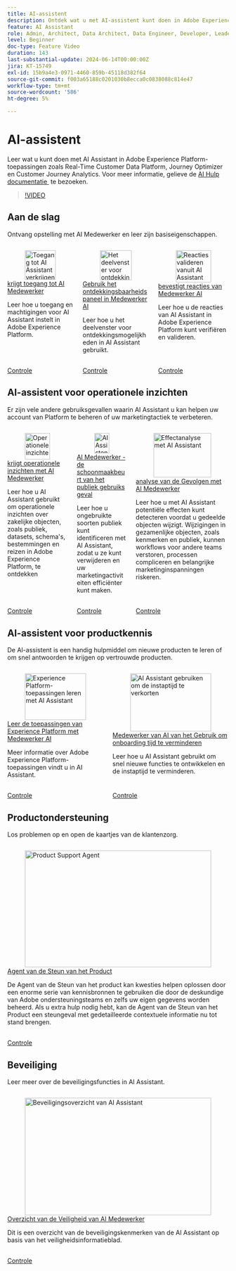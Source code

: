```yaml
---
title: AI-assistent
description: Ontdek wat u met AI-assistent kunt doen in Adobe Experience Platform-toepassingen zoals Real-Time Customer Data Platform, Journey Optimizer en Customer Journey Analytics.
feature: AI Assistant
role: Admin, Architect, Data Architect, Data Engineer, Developer, Leader, User
level: Beginner
doc-type: Feature Video
duration: 143
last-substantial-update: 2024-06-14T00:00:00Z
jira: KT-15749
exl-id: 15b9a4e3-0971-4460-859b-45118d382f64
source-git-commit: f003a65188c0201030b8ecca0c0838088c814e47
workflow-type: tm+mt
source-wordcount: '586'
ht-degree: 5%

---
```


# AI-assistent

Leer wat u kunt doen met AI Assistant in Adobe Experience Platform-toepassingen zoals Real-Time Customer Data Platform, Journey Optimizer en Customer Journey Analytics. Voor meer informatie, gelieve de [&#x200B; AI Hulp documentatie &#x200B;](https://experienceleague.adobe.com/nl/docs/experience-platform/ai-assistant/home) te bezoeken.

>[!VIDEO](https://video.tv.adobe.com/v/3429845/?learn=on&enablevpops)

## Aan de slag

Ontvang opstelling met AI Medewerker en leer zijn basiseigenschappen.

<!-- CARDS
* access.md
* discoverability-panel.md
* validate-responses.md
-->
<!-- START CARDS HTML - DO NOT MODIFY BY HAND -->
<div class="columns">
    <div class="column is-half-tablet is-half-desktop is-one-third-widescreen" aria-label="Get access to AI Assistant">
        <div class="card" style="height: 100%; display: flex; flex-direction: column; height: 100%;">
            <div class="card-image">
                <figure class="image x-is-16by9">
                    <a href="access.md" title="Toegang tot AI Assistant verkrijgen" target="_blank" rel="referrer">
                        <img class="is-bordered-r-small" src="https://video.tv.adobe.com/v/3475925/?captions=dut&format=jpeg&nocache=1748392732990" alt="Toegang tot AI Assistant verkrijgen"
                             style="width: 100%; aspect-ratio: 16 / 9; object-fit: cover; overflow: hidden; display: block; margin: auto;">
                    </a>
                </figure>
            </div>
            <div class="card-content is-padded-small" style="display: flex; flex-direction: column; flex-grow: 1; justify-content: space-between;">
                <div class="top-card-content">
                    <p class="headline is-size-6 has-text-weight-bold">
                        <a href="access.md" target="_blank" rel="referrer" title="Toegang tot AI Assistant verkrijgen"> krijgt toegang tot AI Medewerker </a>
                    </p>
                    <p class="is-size-6">Leer hoe u toegang en machtigingen voor AI Assistant instelt in Adobe Experience Platform.</p>
                </div>
                <a href="access.md" target="_blank" rel="referrer" class="spectrum-Button spectrum-Button--outline spectrum-Button--primary spectrum-Button--sizeM" style="align-self: flex-start; margin-top: 1rem;">
                    <span class="spectrum-Button-label has-no-wrap has-text-weight-bold"> Controle </span>
                </a>
            </div>
        </div>
    </div>
    <div class="column is-half-tablet is-half-desktop is-one-third-widescreen" aria-label="Use the discoverability panel in AI Assistant">
        <div class="card" style="height: 100%; display: flex; flex-direction: column; height: 100%;">
            <div class="card-image">
                <figure class="image x-is-16by9">
                    <a href="discoverability-panel.md" title="Het deelvenster voor ontdekkingsmogelijkheden in de AI-assistent gebruiken" target="_blank" rel="referrer">
                        <img class="is-bordered-r-small" src="https://video.tv.adobe.com/v/3440968/?format=jpeg&nocache=1748392732984&captions=dut" alt="Het deelvenster voor ontdekkingsmogelijkheden in de AI-assistent gebruiken"
                             style="width: 100%; aspect-ratio: 16 / 9; object-fit: cover; overflow: hidden; display: block; margin: auto;">
                    </a>
                </figure>
            </div>
            <div class="card-content is-padded-small" style="display: flex; flex-direction: column; flex-grow: 1; justify-content: space-between;">
                <div class="top-card-content">
                    <p class="headline is-size-6 has-text-weight-bold">
                        <a href="discoverability-panel.md" target="_blank" rel="referrer" title="Het deelvenster voor ontdekkingsmogelijkheden in de AI-assistent gebruiken"> Gebruik het ontdekkingsbaarheidspaneel in Medewerker AI </a>
                    </p>
                    <p class="is-size-6">Leer hoe u het deelvenster voor ontdekkingsmogelijkheden in AI Assistant gebruikt.</p>
                </div>
                <a href="discoverability-panel.md" target="_blank" rel="referrer" class="spectrum-Button spectrum-Button--outline spectrum-Button--primary spectrum-Button--sizeM" style="align-self: flex-start; margin-top: 1rem;">
                    <span class="spectrum-Button-label has-no-wrap has-text-weight-bold"> Controle </span>
                </a>
            </div>
        </div>
    </div>
    <div class="column is-half-tablet is-half-desktop is-one-third-widescreen" aria-label="Validate responses from AI Assistant">
        <div class="card" style="height: 100%; display: flex; flex-direction: column; height: 100%;">
            <div class="card-image">
                <figure class="image x-is-16by9">
                    <a href="validate-responses.md" title="Reacties valideren vanuit AI Assistant" target="_blank" rel="referrer">
                        <img class="is-bordered-r-small" src="https://video.tv.adobe.com/v/3441745/?format=jpeg&nocache=1748392733006&captions=dut" alt="Reacties valideren vanuit AI Assistant"
                             style="width: 100%; aspect-ratio: 16 / 9; object-fit: cover; overflow: hidden; display: block; margin: auto;">
                    </a>
                </figure>
            </div>
            <div class="card-content is-padded-small" style="display: flex; flex-direction: column; flex-grow: 1; justify-content: space-between;">
                <div class="top-card-content">
                    <p class="headline is-size-6 has-text-weight-bold">
                        <a href="validate-responses.md" target="_blank" rel="referrer" title="Reacties valideren vanuit AI Assistant"> bevestigt reacties van Medewerker AI </a>
                    </p>
                    <p class="is-size-6">Leer hoe u de reacties van AI Assistant in Adobe Experience Platform kunt verifiëren en valideren.</p>
                </div>
                <a href="validate-responses.md" target="_blank" rel="referrer" class="spectrum-Button spectrum-Button--outline spectrum-Button--primary spectrum-Button--sizeM" style="align-self: flex-start; margin-top: 1rem;">
                    <span class="spectrum-Button-label has-no-wrap has-text-weight-bold"> Controle </span>
                </a>
            </div>
        </div>
    </div>
</div>
<!-- END CARDS HTML - DO NOT MODIFY BY HAND -->

## AI-assistent voor operationele inzichten

Er zijn vele andere gebruiksgevallen waarin AI Assistant u kan helpen uw account van Platform te beheren of uw marketingtactiek te verbeteren.

<!-- CARDS
* operational-insights.md
* find-unused-audiences.md
* impact-analysis.md
    {description = Learn how AI Assistant can help you detect potential impacts before changing shared objects. Changes to shared objects like attributes and audiences can disrupt workflows for other teams, complicating processes, and risk important marketing efforts.}
-->
<!-- START CARDS HTML - DO NOT MODIFY BY HAND -->
<div class="columns">
    <div class="column is-half-tablet is-half-desktop is-one-third-widescreen" aria-label="Get operational insights with AI Assistant">
        <div class="card" style="height: 100%; display: flex; flex-direction: column; height: 100%;">
            <div class="card-image">
                <figure class="image x-is-16by9">
                    <a href="operational-insights.md" title="Operationele inzichten ophalen met AI Assistant" target="_blank" rel="referrer">
                        <img class="is-bordered-r-small" src="https://video.tv.adobe.com/v/3444038/?format=jpeg&nocache=1748392734347&captions=dut" alt="Operationele inzichten ophalen met AI Assistant"
                             style="width: 100%; aspect-ratio: 16 / 9; object-fit: cover; overflow: hidden; display: block; margin: auto;">
                    </a>
                </figure>
            </div>
            <div class="card-content is-padded-small" style="display: flex; flex-direction: column; flex-grow: 1; justify-content: space-between;">
                <div class="top-card-content">
                    <p class="headline is-size-6 has-text-weight-bold">
                        <a href="operational-insights.md" target="_blank" rel="referrer" title="Operationele inzichten ophalen met AI Assistant"> krijgt operationele inzichten met AI Medewerker </a>
                    </p>
                    <p class="is-size-6">Leer hoe u AI Assistant gebruikt om operationele inzichten over zakelijke objecten, zoals publiek, datasets, schema's, bestemmingen en reizen in Adobe Experience Platform, te ontdekken</p>
                </div>
                <a href="operational-insights.md" target="_blank" rel="referrer" class="spectrum-Button spectrum-Button--outline spectrum-Button--primary spectrum-Button--sizeM" style="align-self: flex-start; margin-top: 1rem;">
                    <span class="spectrum-Button-label has-no-wrap has-text-weight-bold"> Controle </span>
                </a>
            </div>
        </div>
    </div>
    <div class="column is-half-tablet is-half-desktop is-one-third-widescreen" aria-label="AI Assistant - Audience clean-up use case">
        <div class="card" style="height: 100%; display: flex; flex-direction: column; height: 100%;">
            <div class="card-image">
                <figure class="image x-is-16by9">
                    <a href="find-unused-audiences.md" title="AI Assistent - Gebruiksscenario voor opschonen van het publiek" target="_blank" rel="referrer">
                        <img class="is-bordered-r-small" src="https://video.tv.adobe.com/v/3441993/?format=jpeg&nocache=1748392734324&captions=dut" alt="AI Assistent - Gebruiksscenario voor opschonen van het publiek"
                             style="width: 100%; aspect-ratio: 16 / 9; object-fit: cover; overflow: hidden; display: block; margin: auto;">
                    </a>
                </figure>
            </div>
            <div class="card-content is-padded-small" style="display: flex; flex-direction: column; flex-grow: 1; justify-content: space-between;">
                <div class="top-card-content">
                    <p class="headline is-size-6 has-text-weight-bold">
                        <a href="find-unused-audiences.md" target="_blank" rel="referrer" title="AI Assistent - Gebruiksscenario voor opschonen van het publiek"> AI Medewerker - de schoonmaakbeurt van het publiek gebruiks geval </a>
                    </p>
                    <p class="is-size-6">Leer hoe u ongebruikte soorten publiek kunt identificeren met AI Assistant, zodat u ze kunt verwijderen en uw marketingactiviteiten efficiënter kunt maken.</p>
                </div>
                <a href="find-unused-audiences.md" target="_blank" rel="referrer" class="spectrum-Button spectrum-Button--outline spectrum-Button--primary spectrum-Button--sizeM" style="align-self: flex-start; margin-top: 1rem;">
                    <span class="spectrum-Button-label has-no-wrap has-text-weight-bold"> Controle </span>
                </a>
            </div>
        </div>
    </div>
    <div class="column is-half-tablet is-half-desktop is-one-third-widescreen" aria-label="Impact analysis with AI Assistant">
        <div class="card" style="height: 100%; display: flex; flex-direction: column; height: 100%;">
            <div class="card-image">
                <figure class="image x-is-16by9">
                    <a href="impact-analysis.md" title="Effectanalyse met AI Assistant" target="_blank" rel="referrer">
                        <img class="is-bordered-r-small" src="https://video.tv.adobe.com/v/3441686/?format=jpeg&nocache=1748392734336&captions=dut" alt="Effectanalyse met AI Assistant"
                             style="width: 100%; aspect-ratio: 16 / 9; object-fit: cover; overflow: hidden; display: block; margin: auto;">
                    </a>
                </figure>
            </div>
            <div class="card-content is-padded-small" style="display: flex; flex-direction: column; flex-grow: 1; justify-content: space-between;">
                <div class="top-card-content">
                    <p class="headline is-size-6 has-text-weight-bold">
                        <a href="impact-analysis.md" target="_blank" rel="referrer" title="Effectanalyse met AI Assistant"> analyse van de Gevolgen met AI Medewerker </a>
                    </p>
                    <p class="is-size-6">Leer hoe u met AI Assistant potentiële effecten kunt detecteren voordat u gedeelde objecten wijzigt. Wijzigingen in gezamenlijke objecten, zoals kenmerken en publiek, kunnen workflows voor andere teams verstoren, processen compliceren en belangrijke marketinginspanningen riskeren.</p>
                </div>
                <a href="impact-analysis.md" target="_blank" rel="referrer" class="spectrum-Button spectrum-Button--outline spectrum-Button--primary spectrum-Button--sizeM" style="align-self: flex-start; margin-top: 1rem;">
                    <span class="spectrum-Button-label has-no-wrap has-text-weight-bold"> Controle </span>
                </a>
            </div>
        </div>
    </div>
</div>
<!-- END CARDS HTML - DO NOT MODIFY BY HAND -->

## AI-assistent voor productkennis

De AI-assistent is een handig hulpmiddel om nieuwe producten te leren of om snel antwoorden te krijgen op vertrouwde producten.

<!-- CARDS
* product-knowledge.md
* onboard.md
-->
<!-- START CARDS HTML - DO NOT MODIFY BY HAND -->
<div class="columns">
    <div class="column is-half-tablet is-half-desktop is-one-third-widescreen" aria-label="Learn Experience Platform applications with AI Assistant">
        <div class="card" style="height: 100%; display: flex; flex-direction: column; height: 100%;">
            <div class="card-image">
                <figure class="image x-is-16by9">
                    <a href="product-knowledge.md" title="Experience Platform-toepassingen leren met AI Assistant" target="_blank" rel="referrer">
                        <img class="is-bordered-r-small" src="https://video.tv.adobe.com/v/3441030/?format=jpeg&nocache=1748392735046&captions=dut" alt="Experience Platform-toepassingen leren met AI Assistant"
                             style="width: 100%; aspect-ratio: 16 / 9; object-fit: cover; overflow: hidden; display: block; margin: auto;">
                    </a>
                </figure>
            </div>
            <div class="card-content is-padded-small" style="display: flex; flex-direction: column; flex-grow: 1; justify-content: space-between;">
                <div class="top-card-content">
                    <p class="headline is-size-6 has-text-weight-bold">
                        <a href="product-knowledge.md" target="_blank" rel="referrer" title="Experience Platform-toepassingen leren met AI Assistant"> Leer de toepassingen van Experience Platform met Medewerker AI </a>
                    </p>
                    <p class="is-size-6">Meer informatie over Adobe Experience Platform-toepassingen vindt u in AI Assistant.</p>
                </div>
                <a href="product-knowledge.md" target="_blank" rel="referrer" class="spectrum-Button spectrum-Button--outline spectrum-Button--primary spectrum-Button--sizeM" style="align-self: flex-start; margin-top: 1rem;">
                    <span class="spectrum-Button-label has-no-wrap has-text-weight-bold"> Controle </span>
                </a>
            </div>
        </div>
    </div>
    <div class="column is-half-tablet is-half-desktop is-one-third-widescreen" aria-label="Use AI Assistant to reduce onboarding time">
        <div class="card" style="height: 100%; display: flex; flex-direction: column; height: 100%;">
            <div class="card-image">
                <figure class="image x-is-16by9">
                    <a href="onboard.md" title="AI Assistant gebruiken om de instaptijd te verkorten" target="_blank" rel="referrer">
                        <img class="is-bordered-r-small" src="https://video.tv.adobe.com/v/3475936/?captions=dut&format=jpeg&nocache=1748392735030" alt="AI Assistant gebruiken om de instaptijd te verkorten"
                             style="width: 100%; aspect-ratio: 16 / 9; object-fit: cover; overflow: hidden; display: block; margin: auto;">
                    </a>
                </figure>
            </div>
            <div class="card-content is-padded-small" style="display: flex; flex-direction: column; flex-grow: 1; justify-content: space-between;">
                <div class="top-card-content">
                    <p class="headline is-size-6 has-text-weight-bold">
                        <a href="onboard.md" target="_blank" rel="referrer" title="AI Assistant gebruiken om de instaptijd te verkorten"> Medewerker van AI van het Gebruik om onboarding tijd te verminderen </a>
                    </p>
                    <p class="is-size-6">Leer hoe u AI Assistant gebruikt om snel nieuwe functies te ontwikkelen en de instaptijd te verminderen.</p>
                </div>
                <a href="onboard.md" target="_blank" rel="referrer" class="spectrum-Button spectrum-Button--outline spectrum-Button--primary spectrum-Button--sizeM" style="align-self: flex-start; margin-top: 1rem;">
                    <span class="spectrum-Button-label has-no-wrap has-text-weight-bold"> Controle </span>
                </a>
            </div>
        </div>
    </div>
</div>
<!-- END CARDS HTML - DO NOT MODIFY BY HAND -->

## Productondersteuning

Los problemen op en open de kaartjes van de klantenzorg.

<!-- CARDS
* product-support-agent.md
-->
<!-- START CARDS HTML - DO NOT MODIFY BY HAND -->
<div class="columns">
    <div class="column is-half-tablet is-half-desktop is-one-third-widescreen" aria-label="Product Support Agent">
        <div class="card" style="height: 100%; display: flex; flex-direction: column; height: 100%;">
            <div class="card-image">
                <figure class="image x-is-16by9">
                    <a href="product-support-agent.md" title="Product Support Agent" target="_blank" rel="referrer">
                        <img class="is-bordered-r-small" src="https://video.tv.adobe.com/v/3443189/?format=jpeg&nocache=1748392735554&captions=dut" alt="Product Support Agent"
                             style="width: 100%; aspect-ratio: 16 / 9; object-fit: cover; overflow: hidden; display: block; margin: auto;">
                    </a>
                </figure>
            </div>
            <div class="card-content is-padded-small" style="display: flex; flex-direction: column; flex-grow: 1; justify-content: space-between;">
                <div class="top-card-content">
                    <p class="headline is-size-6 has-text-weight-bold">
                        <a href="product-support-agent.md" target="_blank" rel="referrer" title="Product Support Agent"> Agent van de Steun van het Product </a>
                    </p>
                    <p class="is-size-6">De Agent van de Steun van het product kan kwesties helpen oplossen door een enorme serie van kennisbronnen te gebruiken die door de deskundige van Adobe ondersteuningsteams en zelfs uw eigen gegevens worden beheerd. Als u extra hulp nodig hebt, kan de Agent van de Steun van het Product een steungeval met gedetailleerde contextuele informatie nu tot stand brengen.</p>
                </div>
                <a href="product-support-agent.md" target="_blank" rel="referrer" class="spectrum-Button spectrum-Button--outline spectrum-Button--primary spectrum-Button--sizeM" style="align-self: flex-start; margin-top: 1rem;">
                    <span class="spectrum-Button-label has-no-wrap has-text-weight-bold"> Controle </span>
                </a>
            </div>
        </div>
    </div>
</div>
<!-- END CARDS HTML - DO NOT MODIFY BY HAND -->

## Beveiliging

Leer meer over de beveiligingsfuncties in AI Assistant.

<!-- CARDS
* security-overview.md
-->
<!-- START CARDS HTML - DO NOT MODIFY BY HAND -->
<div class="columns">
    <div class="column is-half-tablet is-half-desktop is-one-third-widescreen" aria-label="Security overview of AI Assistant">
        <div class="card" style="height: 100%; display: flex; flex-direction: column; height: 100%;">
            <div class="card-image">
                <figure class="image x-is-16by9">
                    <a href="security-overview.md" title="Beveiligingsoverzicht van AI Assistant" target="_blank" rel="referrer">
                        <img class="is-bordered-r-small" src="https://video.tv.adobe.com/v/3441086/?format=jpeg&nocache=1748392736016&captions=dut" alt="Beveiligingsoverzicht van AI Assistant"
                             style="width: 100%; aspect-ratio: 16 / 9; object-fit: cover; overflow: hidden; display: block; margin: auto;">
                    </a>
                </figure>
            </div>
            <div class="card-content is-padded-small" style="display: flex; flex-direction: column; flex-grow: 1; justify-content: space-between;">
                <div class="top-card-content">
                    <p class="headline is-size-6 has-text-weight-bold">
                        <a href="security-overview.md" target="_blank" rel="referrer" title="Beveiligingsoverzicht van AI Assistant"> Overzicht van de Veiligheid van AI Medewerker </a>
                    </p>
                    <p class="is-size-6">Dit is een overzicht van de beveiligingskenmerken van de AI Assistant op basis van het veiligheidsinformatieblad.</p>
                </div>
                <a href="security-overview.md" target="_blank" rel="referrer" class="spectrum-Button spectrum-Button--outline spectrum-Button--primary spectrum-Button--sizeM" style="align-self: flex-start; margin-top: 1rem;">
                    <span class="spectrum-Button-label has-no-wrap has-text-weight-bold"> Controle </span>
                </a>
            </div>
        </div>
    </div>
</div>
<!-- END CARDS HTML - DO NOT MODIFY BY HAND -->
